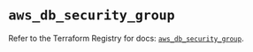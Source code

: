 # `aws_db_security_group`

Refer to the Terraform Registry for docs: [`aws_db_security_group`](https://registry.terraform.io/providers/hashicorp/aws/4.67.0/docs/resources/db_security_group).
